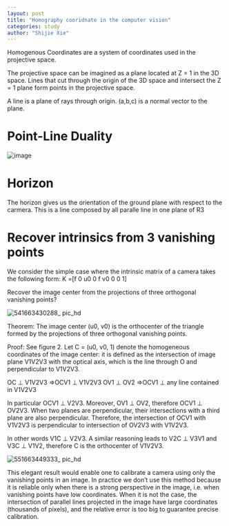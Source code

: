 ```yaml
---
layout: post
title: "Homography cooridnate in the computer vision"
categories: study
author: "Shijie Xie"
---
```

Homogenous Coordinates are a system of coordinates used in the projective space. 

The projective space can be imagined as a plane located at Z = 1 in the 3D space.
Lines that cut through the origin of the 3D space and intersect the Z = 1 plane form points in the projective space.


A line is a plane of rays through origin.
(a,b,c) is a normal vector to the plane.

# Point-Line Duality
![image](https://user-images.githubusercontent.com/89954165/190836833-5127a651-9ebe-4fe6-bfa5-05aefa402eb6.png)




# Horizon
The horizon gives us the orientation of the ground plane with respect to the carmera. This is a line composed by all paralle line in one plane of R3

# Recover intrinsics from 3 vanishing points

We consider the simple case where the intrinsic matrix of a camera takes the
following form:
K =[f 0 u0
0 f v0
0 0 1]

Recover the image center from the projections of three orthogonal
vanishing points?

![541663430288_ pic_hd](https://user-images.githubusercontent.com/89954165/190876629-6a0b30b3-cf2c-4644-ab61-ffdbed09b1d7.jpg)

Theorem: The image center (u0, v0) is the orthocenter of the triangle formed
by the projections of three orthogonal vanishing points.

Proof: See figure 2. Let C = (u0, v0, 1) denote the homogeneous coordinates of the image center: it is defined as the intersection of image plane V1V2V3 with the optical axis, which is the line through O and perpendicular
to V1V2V3.

OC ⊥ V1V2V3 ⇒OCV1 ⊥ V1V2V3
OV1 ⊥ OV2 ⇒OCV1 ⊥ any line contained in V1V2V3

In particular OCV1 ⊥ V2V3. Moreover, OV1 ⊥ OV2, therefore OCV1 ⊥ OV2V3.
When two planes are perpendicular, their intersections with a third plane
are also perpendicular. Therefore, the intersection of OCV1 with V1V2V3 is
perpendicular to intersection of OV2V3 with V1V2V3.

In other words V1C ⊥ V2V3. A similar reasoning leads to V2C ⊥ V3V1 and
V3C ⊥ V1V2, therefore C is the orthocenter of V1V2V3.

![551663449333_ pic_hd](https://user-images.githubusercontent.com/89954165/190876695-0a897e94-3e9e-407f-b075-e42f8b2b45cb.jpg)

This elegant result would enable one to calibrate a camera using only the
vanishing points in an image. In practice we don’t use this method because it
is reliable only when there is a strong perspective in the image, i.e. when vanishing points have low coordinates. When it is not the case, the intersection
of parallel lines projected in the image have large coordinates (thousands of
pixels), and the relative error is too big to guarantee precise calibration.




